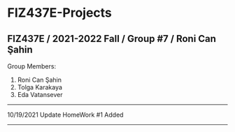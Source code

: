 # FIZ437E-Projects
FIZ437E / 2021-2022 Fall / Group #7 / Roni Can Şahin
---


Group Members:

1. Roni Can Şahin
2. Tolga Karakaya
3. Eda Vatansever

---
10/19/2021 Update
  HomeWork #1 Added
  
---
